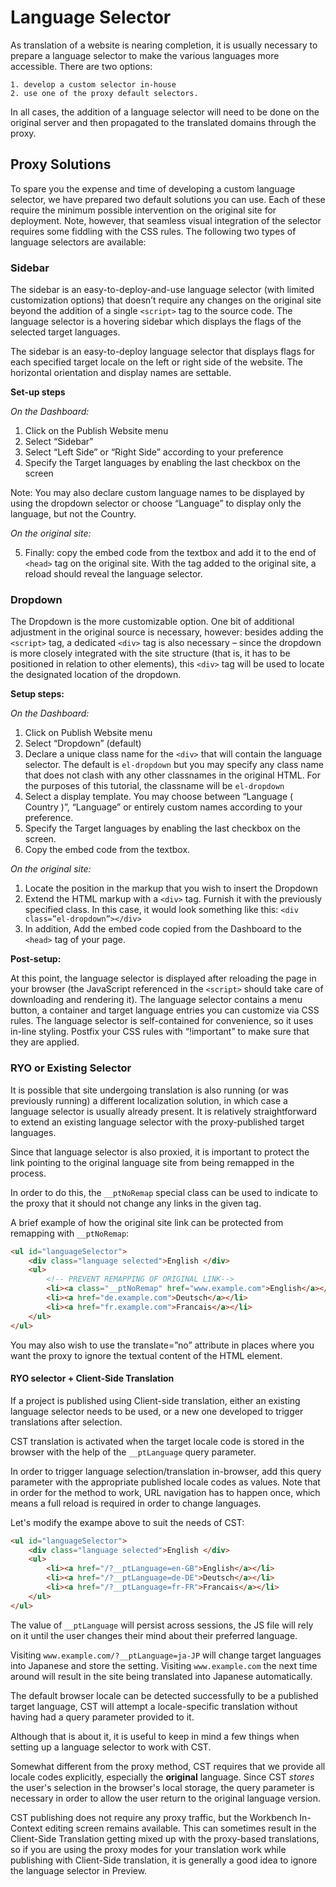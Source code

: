 # Language Selector

As translation of a website is nearing completion, it is usually necessary to prepare a language selector to make the various languages more accessible. There are two options:

    1. develop a custom selector in-house
    2. use one of the proxy default selectors.

In all cases, the addition of a language selector will need to be done on the original server and then propagated to the translated domains through the proxy.

## Proxy Solutions

To spare you the expense and time of developing a custom language selector, we have prepared two default solutions you can use. Each of these require the minimum possible intervention on the original site for deployment. Note, however, that seamless visual integration of the selector requires some fiddling with the CSS rules. The following two types of language selectors are available:

### Sidebar

The sidebar is an easy-to-deploy-and-use language selector (with limited customization options) that doesn’t require any changes on the original site beyond the addition of a single `<script>` tag to the source code. The language selector is a hovering sidebar which displays the flags of the selected target languages.

The sidebar is an easy-to-deploy language selector that displays flags for each specified target locale on the left or right side of the website. The horizontal orientation and display names are settable.

**Set-up steps**

*On the Dashboard:*

1. Click on the Publish Website menu
2. Select “Sidebar”
3. Select “Left Side” or “Right Side” according to your preference
4. Specify the Target languages by enabling the last checkbox on the screen

Note: You may also declare custom language names to be displayed by using the dropdown selector or choose “Language” to display only the language, but not the Country.

*On the original site:*

5. Finally: copy the embed code from the textbox and add it to the end of `<head>` tag on the original site.
With the tag added to the original site, a reload should reveal the language selector.

### Dropdown

The Dropdown is the more customizable option. One bit of additional adjustment in the original source is necessary, however: besides adding the `<script>` tag, a dedicated `<div>` tag is also necessary – since the dropdown is more closely integrated with the site structure (that is, it has to be positioned in relation to other elements), this `<div>` tag will be used to locate the designated location of the dropdown.

**Setup steps:**

*On the Dashboard:*

1. Click on Publish Website menu
2. Select “Dropdown” (default)
3. Declare a unique class name for the `<div>` that will contain the language selector. The default is `el-dropdown` but you may specify any class name that does not clash with any other classnames in the original HTML. For the purposes of this tutorial, the classname will be `el-dropdown`
4. Select a display template. You may choose between “Language ( Country )”, “Language” or entirely custom names according to your preference.
5. Specify the Target languages by enabling the last checkbox on the screen.
6. Copy the embed code from the textbox.

*On the original site:*

1. Locate the position in the markup that you wish to insert the Dropdown
2. Extend the HTML markup with a `<div>` tag. Furnish it with the previously specified class. In this case, it would look something like this:
`<div class=”el-dropdown”></div>`
3. In addition, Add the embed code copied from the Dashboard to the `<head>` tag of your page.

**Post-setup:**

At this point, the language selector is displayed after reloading the page in your browser (the JavaScript referenced in the `<script>` should take care of downloading and rendering it).
The language selector contains a menu button, a container and target language entries you can customize via CSS rules. The language selector is self-contained for convenience, so it uses in-line styling. Postfix your CSS rules with “!important” to make sure that they are applied.

### RYO or Existing Selector

It is possible that site undergoing translation is also running (or was previously running) a different localization solution, in which case a language selector is usually already present. It is relatively straightforward to extend an existing language selector with the proxy-published target languages. 

Since that language selector is also proxied, it is important to protect the link pointing to the original language site from being remapped in the process. 

In order to do this, the `__ptNoRemap` special class can be used to indicate to the proxy that it should not change any links in the given tag.

A brief example of how the original site link can be protected from remapping with `__ptNoRemap`:


``` html
<ul id="languageSelector">
    <div class="language selected">English </div>
    <ul>
        <!-- PREVENT REMAPPING OF ORIGINAL LINK-->
        <li><a class="__ptNoRemap" href="www.example.com">English</a></li>
        <li><a href="de.example.com">Deutsch</a></li>
        <li><a href="fr.example.com">Francais</a></li>
    </ul>
</ul>
```


You may also wish to use the translate=”no” attribute in places where you want the proxy to ignore the textual content of the HTML element.

#### RYO selector + Client-Side Translation

If a project is published using Client-side translation, either an existing language selector needs to be used, or a new one developed to trigger translations after selection. 

CST translation is activated when the target locale code is stored in the browser with the help of the `__ptLanguage` query parameter. 

In order to trigger language selection/translation in-browser, add this query parameter with the appropriate published locale codes as values. Note that in order for the method to work, URL navigation has to happen once, which means a full reload is required in order to change languages.

Let's modify the exampe above to suit the needs of CST:


``` html
<ul id="languageSelector">
    <div class="language selected">English </div>
    <ul>
        <li><a href="/?__ptLanguage=en-GB">English</a></li>
        <li><a href="/?__ptLanguage=de-DE">Deutsch</a></li>
        <li><a href="/?__ptLanguage=fr-FR">Francais</a></li>
    </ul>
</ul>
```

The value of `__ptLanguage` will persist across sessions, the JS file will rely on it until the user changes their mind about their preferred language.

Visiting `www.example.com/?__ptLanguage=ja-JP` will change target languages into Japanese and store the setting. Visiting `www.example.com` the next time around will result in the site being translated into Japanese automatically. 

The default browser locale can be detected successfully to be a published target language, CST will attempt a locale-specific translation without having had a query parameter provided to it.

Although that is about it, it is useful to keep in mind a few things when setting up a language selector to work with CST. 

Somewhat different from the proxy method, CST requires that we provide all locale codes explicitly, especially the **original** language. Since CST *stores* the user's selection in the browser's local storage, the query parameter is necessary in order to allow the user return to the original language version. 

CST publishing does not require any proxy traffic, but the Workbench In-Context editing screen remains available. This can sometimes result in the Client-Side Translation getting mixed up with the proxy-based translations, so if you are using the proxy modes for your translation work while publishing with Client-Side translation, it is generally a good idea to ignore the language selector in Preview.







